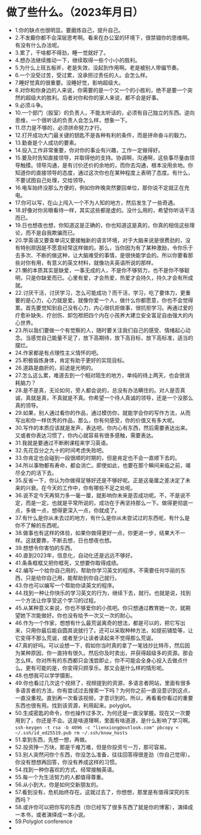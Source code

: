 # 做了些什么。（2023年月日） 

- 1.你的缺点也很明显。要磨炼自己，提升自己。
- 2.不发癫你都不会深层思考啊。看来在办公室的环境下，很禁锢你的思维啊。有没有什么办法呢。
- 3.累了，干啥都不得劲，睡一觉就好了。
- 4.想办法继续推动一下，继续取得一些个小小的胜利。
- 5.为什么上班五板斧，老是失效，没起到作用啊。老是被别人带偏节奏。
- 6.一个没受过苦，受过累，没承担过责任的人。会怎么样。
- 7.睡好觉真的很重要。没睡好觉，影响超级大。
- 8.对你和你身边的人来说，你需要的是一个又一个的小胜利，绝不是要一个突然的超级大的胜利。后者对你和你的家人来说，都不会是好事。
- 9.必须斗争。
- 10.一个部门（股室）的负责人，不能太听话的，必须有自己独立的东西。逆向思维，一个很听话的负责人会怎么样，想象一下。
- 11.尽力是不够的，必须拼命努力才行。
- 12.打开成功大门最关键的钥匙不是各种有利的条件，而是拼命奋斗的毅力。
- 13.勤奋是个人成功的要素。
- 14.投入工作非常重要，你对你的事业有兴趣，工作一定做得好。
- 15.要及时告知直接领导，并取得他的支持。协调啊，沟通啊，这些事尽量由领导触摸。领导沟通，是有讨价还价的余地的，而你去沟通，根本没用余地。你知道你的直接领导的态度，通过这次你也在某种程度上表明了态度。有什么，不要试图自己处理，交给领导。
- 16.电车始终没那么方便的，例如你昨晚突然要回单位，那你说不定就正在充电。
- 17.你可以写，在山上闯入一个不为人知的地方，然后发生了一些奇遇。
- 18.好像对你另眼看待一样，其实这些都是虚的。没什么用的，希望你听话干活而已。
- 19.日也想夜也想，你知道这是正确的，你也知道这是真的，你真的相信这些理论，而不是自我欺骗而已。
- 20.学英语又要查单词又要接触新的语言环境，对于大脑来说是很费劲的，没有特别原因是不愿意经常这样做的。那么，当你因为有了某种激励，令你乐于去多次、不断的做这种，让大脑难受的事情，是很快能学会的。所以你要看那些对你有用，有意义的英文材料，就像功夫英语所说的那样。
- 21.懒的本质其实是缺爱，一事无成的人，不是你不够努力，也不是你不够聪明，只是你缺爱而已。心里有爱，才会热爱，热爱才会持久，持久才会有所成就。
- 22.讨厌干活，讨厌学习，怎么可能成功？而干活，学习，吃了要体力，更重要的是心力，心力就是爱。就像你爱一个人，做什么你都愿意，你也不会觉得累。首先要觉知到自己没有心力，内心很抗拒做事，很抗拒学习。再通过爱的疗愈补缺失、疗创伤、卸包袱把四个内在小孩养大建立安全富足自由强大的内心世界。
- 23.所以我们要做一个有觉察的人，随时要关注我们自己的感受、情绪起心动念。当感觉自己能量不足了，放下高期待，放下高目标，放下高标准，适当的摆烂。
- 24.作家都是有点理性主义情怀的吧。
- 25.积极锻炼身体，肯定有助于更好的实现目标。
- 26.道路是曲折的，前途是光明的。
- 27.怎么这么累，难道去到一个相对陌生的地方，单纯的待上两天，也会很消耗脑力？
- 28.是不是真，无论如何，旁人都会说的，总没有办法瞒住的。对人是否真诚，真就是真，不真就是不真。你希望一个待人真诚的领导，还是一个没那么真的领导。
- 29.如果，别人通过看你的作品，通过模仿你，就能学会你的写作方法，从而写出和你一样优秀的作品，那么，你有何感受，你的价值又有多大呢。
- 30.写作的本质应该就是发声，表达吧。你内心有东西，然后需要表达出来。又或者你表达习惯了，你内心就容易有很多感触，需要表达。
- 31.我就是要通过不断刷课程来学习英语。
- 32.先花百分之九十的时间考虑失败吧。
- 33.你肯定也会碰到一段很顺的时期的，但是肯定也不会一直顺下去的。
- 34.所以事物都有寿命，都会消亡。即使如此，也要在那个瞬间来临之前，竭尽全力的活下去。
- 35.反省一下，你认为你做得足够好还是不够好呢。正是这毫厘之差决定了未来的兴衰。在今天的工作中，你有哪些不足之处呢。
- 36.说不定今天再努力多一毫一厘，就影响你未来是否成功呢。不，不是说不定，而是一定。也就是平常所说的，成功在于再坚持那么一下。做得更彻底一点，多做一点，想得更深入一点，你就成了。
- 37.有什么是你从未去过的地方，有什么是你从未尝试过的东西呢，有什么是你不了解的东西呢。
- 38.做事也有这样的体验，如果你做得更好一点，你更进一步，结果大不一样。这就要靠，不断去想，日也想夜也想。
- 39.想想令你害怕的东西。
- 40.直到2023年，信息化，自动化还是远远不够好。
- 41.条条框框又把你框死，又想要你取得成绩。
- 42.编写一个给你自己用的，帮助你学习英文的程序。不需要任何华丽的东西，只是给你自己用，能帮助到你自己就行。
- 43.你也可以编写一个帮助你读英文的程序。
- 44.找到一种让你快乐的学习英文的行为，继续下去，就行。也就是说，找到一个方法让你享受这个学习的过程。
- 45.从某种意义来说，你也不够爱你的小孩吧。你只想通过教育她一次，就期望她下次能做好。你也没有给予一次又一次的耐心。
- 46.作为一个作家，想想有什么最荒诞离奇的想法，都是可以的，把它写出来，只用你最后能自圆其说就行了。还可以采取种种方法，如提前铺垫等，让它变得不那么荒诞，或者至少让读者读起来不觉得那么荒诞。
- 47.真的好吗。可以设想一下，假如你当时真的拿了一笔钱炒比特币，然后因为某种原因，你一直持有很久。然后你及时卖出，并获得超级多的资源。那会怎么样。你对所有的东西都只会浅尝即止，你不可能会全身心投入去做点什么。更有可能的是，你变得只顾享乐。那又会是什么样的情形呢。
- 48.也想我可以学学摄影。
- 49.你也看过几次这个视频了，视频提到的资源，多语言者网站，里面有很多多语言者的方法，你有尝试过去搜索一下吗？为何你之前一直没意识到这点，一直没重视。直到再一次看该视频，才意识到的。所以，再看看你看过的重要东西也很有用。找到该资源，利用起来。polyglot。
- 50.生成密匙的命令，你也操作过多次，为何还是一直没掌握。现在又一次要用到了，你还是不会。这是啥道理啊，里面有啥道道，是什么影响了学习啊。
`ssh-keygen -t rsa -b 4096 -c "lienxiong@outlook.com"
pbcopy < ~/.ssh/id_ed25519.pub
rm ~/.ssh/know_hosts`
- 51.拿到东西，先想一想，再做。
- 52.投资挣一万块，那是千难万难，但是你投资亏一万，那可容易。
- 53.别人突然问你个东西，你没怎么准备，往往回答得很差劲（你自己觉得）。你没有想想再回答，你没有养成这样的习惯。
- 54.找到一种你喜欢的方式，经常接触英语。
- 55.每一个为生活努力的人都值得尊重。
- 56.从小到大，你是如何交新朋友的。
- 57.看到没有，危机始终存在。这就过去了，你想想，那里是有值得深究的东西吗？
- 58.或许你可以把你写的东西（你已经写了很多东西了就是你的博客），演绎成一本书，或者演绎成一本小说。
- 59.Polyglot conference
- 

